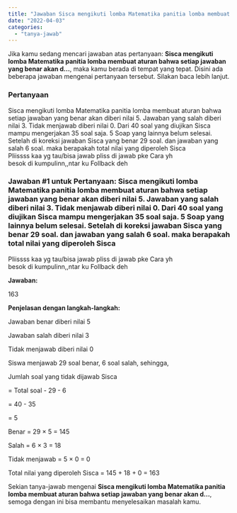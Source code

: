 ```yaml
---
title: "Jawaban Sisca mengikuti lomba Matematika panitia lomba membuat aturan bahwa setiap jawaban yang benar akan d..."
date: "2022-04-03"
categories: 
  - "tanya-jawab"
---
```


Jika kamu sedang mencari jawaban atas pertanyaan: **Sisca mengikuti lomba Matematika panitia lomba membuat aturan bahwa setiap jawaban yang benar akan d...**, maka kamu berada di tempat yang tepat. Disini ada beberapa jawaban mengenai pertanyaan tersebut. Silakan baca lebih lanjut.

### Pertanyaan

Sisca mengikuti lomba Matematika panitia lomba membuat aturan bahwa setiap jawaban yang benar akan diberi nilai 5. Jawaban yang salah diberi nilai 3. Tidak menjawab diberi nilai 0. Dari 40 soal yang diujikan Sisca mampu mengerjakan 35 soal saja. 5 Soap yang lainnya belum selesai. Setelah di koreksi jawaban Sisca yang benar 29 soal. dan jawaban yang salah 6 soal. maka berapakah total nilai yang diperoleh Sisca  
Pliissss kaa yg tau/bisa jawab pliss di jawab pke Cara yh  
besok di kumpulinn,,ntar ku Follback deh​

### Jawaban #1 untuk Pertanyaan: Sisca mengikuti lomba Matematika panitia lomba membuat aturan bahwa setiap jawaban yang benar akan diberi nilai 5. Jawaban yang salah diberi nilai 3. Tidak menjawab diberi nilai 0. Dari 40 soal yang diujikan Sisca mampu mengerjakan 35 soal saja. 5 Soap yang lainnya belum selesai. Setelah di koreksi jawaban Sisca yang benar 29 soal. dan jawaban yang salah 6 soal. maka berapakah total nilai yang diperoleh Sisca  
Pliissss kaa yg tau/bisa jawab pliss di jawab pke Cara yh  
besok di kumpulinn,,ntar ku Follback deh​

**Jawaban:**

163

**Penjelasan dengan langkah-langkah:**

Jawaban benar diberi nilai 5

Jawaban salah diberi nilai 3

Tidak menjawab diberi nilai 0

Siswa menjawab 29 soal benar, 6 soal salah, sehingga,

Jumlah soal yang tidak dijawab Sisca

\= Total soal - 29 - 6

\= 40 - 35

\= 5

Benar = 29 × 5 = 145

Salah = 6 × 3 = 18

Tidak menjawab = 5 × 0 = 0

Total nilai yang diperoleh Sisca = 145 + 18 + 0 = 163

Sekian tanya-jawab mengenai **Sisca mengikuti lomba Matematika panitia lomba membuat aturan bahwa setiap jawaban yang benar akan d...**, semoga dengan ini bisa membantu menyelesaikan masalah kamu.
